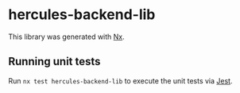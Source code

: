 # hercules-backend-lib

This library was generated with [Nx](https://nx.dev).

## Running unit tests

Run `nx test hercules-backend-lib` to execute the unit tests via [Jest](https://jestjs.io).
